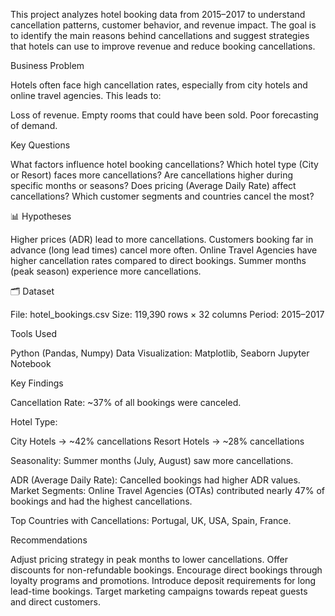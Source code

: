This project analyzes hotel booking data from 2015–2017 to understand cancellation patterns, customer behavior, and revenue impact. The goal is to identify the main reasons behind cancellations and suggest strategies that hotels can use to improve revenue and reduce booking cancellations.

Business Problem

Hotels often face high cancellation rates, especially from city hotels and online travel agencies. 
This leads to:

Loss of revenue.
Empty rooms that could have been sold.
Poor forecasting of demand.

 Key Questions

What factors influence hotel booking cancellations?
Which hotel type (City or Resort) faces more cancellations?
Are cancellations higher during specific months or seasons?
Does pricing (Average Daily Rate) affect cancellations?
Which customer segments and countries cancel the most?

📊 Hypotheses

Higher prices (ADR) lead to more cancellations.
Customers booking far in advance (long lead times) cancel more often.
Online Travel Agencies have higher cancellation rates compared to direct bookings.
Summer months (peak season) experience more cancellations.

🗂 Dataset

File: hotel_bookings.csv
Size: 119,390 rows × 32 columns
Period: 2015–2017


 Tools Used

Python (Pandas, Numpy)
Data Visualization: Matplotlib, Seaborn
Jupyter Notebook

 Key Findings

Cancellation Rate: ~37% of all bookings were canceled.

Hotel Type:

City Hotels → ~42% cancellations
Resort Hotels → ~28% cancellations

Seasonality: Summer months (July, August) saw more cancellations.

ADR (Average Daily Rate): Cancelled bookings had higher ADR values.
Market Segments: Online Travel Agencies (OTAs) contributed nearly 47% of bookings and had the highest cancellations.

Top Countries with Cancellations: Portugal, UK, USA, Spain, France.

 Recommendations

Adjust pricing strategy in peak months to lower cancellations.
Offer discounts for non-refundable bookings.
Encourage direct bookings through loyalty programs and promotions.
Introduce deposit requirements for long lead-time bookings.
Target marketing campaigns towards repeat guests and direct customers.


